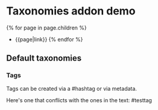 # Taxonomies addon demo

{% for page in page.children %}
* {{page|link}}
{% endfor %}

## Default taxonomies

### Tags

Tags can be created via a #hashtag or via metadata.

Here's one that conflicts with the ones in the text: #testtag

<!--@meta 
name: Home
taxonomy:
    tags: [home, TestTag, demo]
 -->

